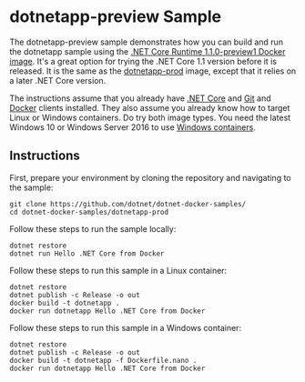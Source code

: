 dotnetapp-preview Sample
========================

The dotnetapp-preview sample demonstrates how you can build and run the dotnetapp sample using the [.NET Core Runtime 1.1.0-preview1 Docker image](https://hub.docker.com/r/microsoft/dotnet/). It's a great option for trying the .NET Core 1.1 version before it is released. It is the same as the [dotnetapp-prod](../donetapp-prod) image, except that it relies on a later .NET Core version.

The instructions assume that you already have [.NET Core](https://dot.net/core) and [Git](https://git-scm.com/downloads) and [Docker](https://www.docker.com/products/docker) clients installed. They also assume you already know how to target Linux or Windows containers. Do try both image types. You need the latest Windows 10 or Windows Server 2016 to use [Windows containers](http://aka.ms/windowscontainers).

Instructions
------------

First, prepare your environment by cloning the repository and navigating to the sample:

```console
git clone https://github.com/dotnet/dotnet-docker-samples/
cd dotnet-docker-samples/dotnetapp-prod
```

Follow these steps to run the sample locally:

```console
dotnet restore
dotnet run Hello .NET Core from Docker
```

Follow these steps to run this sample in a Linux container:

```console
dotnet restore
dotnet publish -c Release -o out
docker build -t dotnetapp .
docker run dotnetapp Hello .NET Core from Docker
```

Follow these steps to run this sample in a  Windows container:

```console
dotnet restore
dotnet publish -c Release -o out
docker build -t dotnetapp -f Dockerfile.nano .
docker run dotnetapp Hello .NET Core from Docker
```
